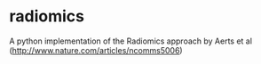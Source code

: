 # radiomics
A python implementation of the Radiomics approach by Aerts et al (http://www.nature.com/articles/ncomms5006)
